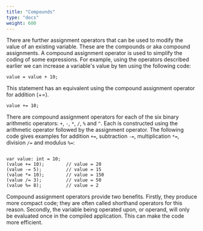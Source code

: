 ```yaml
---
title: "Compounds"
type: "docs"
weight: 600
---
```


There are further assignment operators that can be used to modify the value of an existing variable. These are the compounds or aka compound assignments. A compound assignment operator is used to simplify the coding of some expressions. For example, using the operators described earlier we can increase a variable's value by ten using the following code:
```
value = value + 10;
```
This statement has an equivalent using the compound assignment operator for addition (+=).

```
value += 10;
```

There are compound assignment operators for each of the six binary arithmetic operators: `+`, `-`, `*`, `/`, `%` and `^`. Each is constructed using the arithmetic operator followed by the assignment operator. The following code gives examples for addition `+=`, subtraction `-=`, multiplication `*=`, division `/=` and modulus `%=`:
```

var value: int = 10;
(value += 10);        // value = 20
(value -= 5);         // value = 15
(value *= 10);        // value = 150
(value /= 3);         // value = 50
(value %= 8);         // value = 2
```

Compound assignment operators provide two benefits. Firstly, they produce more compact code; they are often called shorthand operators for this reason. Secondly, the variable being operated upon, or operand, will only be evaluated once in the compiled application. This can make the code more efficient.
